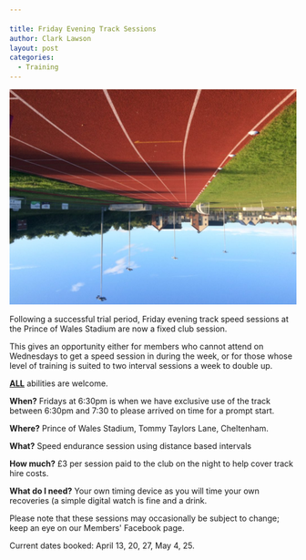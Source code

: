 ```yaml
---

title: Friday Evening Track Sessions
author: Clark Lawson
layout: post
categories:
  - Training
---
```


  <img src="/images/2018/04/IMG_5749-e1523130403974-1024x768.jpg" alt="IMG_5749" />


Following a successful trial period, Friday evening track speed sessions at the Prince of Wales Stadium are now a fixed club session.

This gives an opportunity either for members who cannot attend on Wednesdays to get a speed session in during the week, or for those whose level of training is suited to two interval sessions a week to double up.

**<u>ALL</u>** abilities are welcome.

**When?** Fridays at 6:30pm is when we have exclusive use of the track between 6:30pm and 7:30 to please arrived on time for a prompt start.

**Where?** Prince of Wales Stadium, Tommy Taylors Lane, Cheltenham.

**What?** Speed endurance session using distance based intervals

**How much?** £3 per session paid to the club on the night to help cover track hire costs.

**What do I need?** Your own timing device as you will time your own recoveries (a simple digital watch is fine and a drink.

Please note that these sessions may occasionally be subject to change; keep an eye on our Members' Facebook page.

Current dates booked: April 13, 20, 27, May 4, 25.
